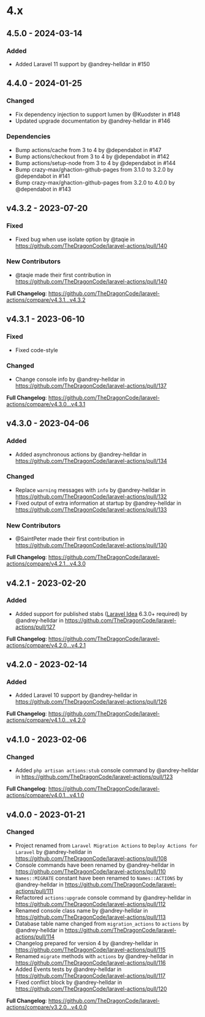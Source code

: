 # 4.x

## 4.5.0 - 2024-03-14

### Added

- Added Laravel 11 support by @andrey-helldar in #150

## 4.4.0 - 2024-01-25

### Changed

- Fix dependency injection to support lumen by @Kuodster in #148
- Updated upgrade documentation by @andrey-helldar in #146

### Dependencies

- Bump actions/cache from 3 to 4 by @dependabot in #147
- Bump actions/checkout from 3 to 4 by @dependabot in #142
- Bump actions/setup-node from 3 to 4 by @dependabot in #144
- Bump crazy-max/ghaction-github-pages from 3.1.0 to 3.2.0 by @dependabot in #141
- Bump crazy-max/ghaction-github-pages from 3.2.0 to 4.0.0 by @dependabot in #143

## v4.3.2 - 2023-07-20

### Fixed

- Fixed bug when use isolate option by @taqie in https://github.com/TheDragonCode/laravel-actions/pull/140

### New Contributors

- @taqie made their first contribution in https://github.com/TheDragonCode/laravel-actions/pull/140

**Full Changelog**: https://github.com/TheDragonCode/laravel-actions/compare/v4.3.1...v4.3.2

## v4.3.1 - 2023-06-10

### Fixed

- Fixed code-style

### Changed

- Change console info by @andrey-helldar in https://github.com/TheDragonCode/laravel-actions/pull/137

**Full Changelog**: https://github.com/TheDragonCode/laravel-actions/compare/v4.3.0...v4.3.1

## v4.3.0 - 2023-04-06

### Added

- Added asynchronous actions by @andrey-helldar in https://github.com/TheDragonCode/laravel-actions/pull/134

### Changed

- Replace `warning` messages with `info` by @andrey-helldar in https://github.com/TheDragonCode/laravel-actions/pull/132
- Fixed output of extra information at startup by @andrey-helldar in https://github.com/TheDragonCode/laravel-actions/pull/133

### New Contributors

- @SaintPeter made their first contribution in https://github.com/TheDragonCode/laravel-actions/pull/130

**Full Changelog**: https://github.com/TheDragonCode/laravel-actions/compare/v4.2.1...v4.3.0

## v4.2.1 - 2023-02-20

### Added

- Added support for published stabs ([Laravel Idea](https://laravel-idea.com/) 6.3.0+ required) by @andrey-helldar in https://github.com/TheDragonCode/laravel-actions/pull/127

**Full Changelog**: https://github.com/TheDragonCode/laravel-actions/compare/v4.2.0...v4.2.1

## v4.2.0 - 2023-02-14

### Added

- Added Laravel 10 support by @andrey-helldar in https://github.com/TheDragonCode/laravel-actions/pull/126

**Full Changelog**: https://github.com/TheDragonCode/laravel-actions/compare/v4.1.0...v4.2.0

## v4.1.0 - 2023-02-06

### Changed

- Added `php artisan actions:stub` console command by @andrey-helldar in https://github.com/TheDragonCode/laravel-actions/pull/123

**Full Changelog**: https://github.com/TheDragonCode/laravel-actions/compare/v4.0.1...v4.1.0

## v4.0.0 - 2023-01-21

### Changed

- Project renamed from `Laravel Migration Actions` to `Deploy Actions for Laravel` by @andrey-helldar in https://github.com/TheDragonCode/laravel-actions/pull/108
- Console commands have been renamed by @andrey-helldar in https://github.com/TheDragonCode/laravel-actions/pull/110
- `Names::MIGRATE` constant have been renamed to `Names::ACTIONS` by @andrey-helldar in https://github.com/TheDragonCode/laravel-actions/pull/111
- Refactored `actions:upgrade` console command by @andrey-helldar in https://github.com/TheDragonCode/laravel-actions/pull/112
- Renamed console class name by @andrey-helldar in https://github.com/TheDragonCode/laravel-actions/pull/113
- Database table name changed from `migration_actions` to `actions` by @andrey-helldar in https://github.com/TheDragonCode/laravel-actions/pull/114
- Changelog prepared for version 4 by @andrey-helldar in https://github.com/TheDragonCode/laravel-actions/pull/115
- Renamed `migrate` methods with `actions` by @andrey-helldar in https://github.com/TheDragonCode/laravel-actions/pull/116
- Added Events tests by @andrey-helldar in https://github.com/TheDragonCode/laravel-actions/pull/117
- Fixed conflict block by @andrey-helldar in https://github.com/TheDragonCode/laravel-actions/pull/120

**Full Changelog**: https://github.com/TheDragonCode/laravel-actions/compare/v3.2.0...v4.0.0
